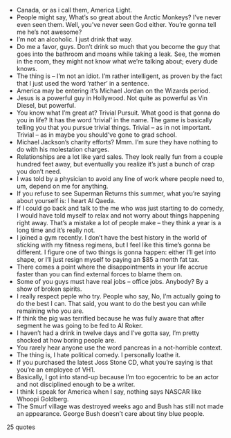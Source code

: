  - Canada, or as i call them, America Light.
 - People might say, What’s so great about the Arctic Monkeys? I’ve never even seen them. Well, you’ve never seen God either. You’re gonna tell me he’s not awesome?
 - I’m not an alcoholic. I just drink that way.
 - Do me a favor, guys. Don’t drink so much that you become the guy that goes into the bathroom and moans while taking a leak. See, the women in the room, they might not know what we’re talking about; every dude knows.
 - The thing is – I’m not an idiot. I’m rather intelligent, as proven by the fact that I just used the word ‘rather’ in a sentence.
 - America may be entering it’s Michael Jordan on the Wizards period.
 - Jesus is a powerful guy in Hollywood. Not quite as powerful as Vin Diesel, but powerful.
 - You know what I’m great at? Trivial Pursuit. What good is that gonna do you in life? It has the word ‘trivial’ in the name. The game is basically telling you that you pursue trivial things. Trivial – as in not important. Trivial – as in maybe you should’ve gone to grad school.
 - Michael Jackson’s charity efforts? Mmm. I’m sure they have nothing to do with his molestation charges.
 - Relationships are a lot like yard sales. They look really fun from a couple hundred feet away, but eventually you realize it’s just a bunch of crap you don’t need.
 - I was told by a physician to avoid any line of work where people need to, um, depend on me for anything.
 - If you refuse to see Superman Returns this summer, what you’re saying about yourself is: I heart Al Qaeda.
 - If I could go back and talk to the me who was just starting to do comedy, I would have told myself to relax and not worry about things happening right away. That’s a mistake a lot of people make – they think a year is a long time and it’s really not.
 - I joined a gym recently. I don’t have the best history in the world of sticking with my fitness regimens, but I feel like this time’s gonna be different. I figure one of two things is gonna happen: either I’ll get into shape, or I’ll just resign myself to paying an $85 a month fat tax.
 - There comes a point where the disappointments in your life accrue faster than you can find external forces to blame them on.
 - Some of you guys must have real jobs – office jobs. Anybody? By a show of broken spirits.
 - I really respect peple who try. People who say, No, I’m actually going to do the best I can. That said, you want to do the best you can while remaining who you are.
 - If think the pig was terrified because he was fully aware that after segment he was going to be fed to Al Roker.
 - I haven’t had a drink in twelve days and I’ve gotta say, I’m pretty shocked at how boring people are.
 - You rarely hear anyone use the word pancreas in a not-horrible context.
 - The thing is, I hate political comedy. I personally loathe it.
 - If you purchased the latest Joss Stone CD, what you’re saying is that you’re an employee of VH1.
 - Basically, I got into stand-up because I’m too egocentric to be an actor and not disciplined enough to be a writer.
 - I think I speak for America when I say, nothing says NASCAR like Whoopi Goldberg.
 - The Smurf village was destroyed weeks ago and Bush has still not made an appearance. George Bush doesn’t care about tiny blue people.

25 quotes